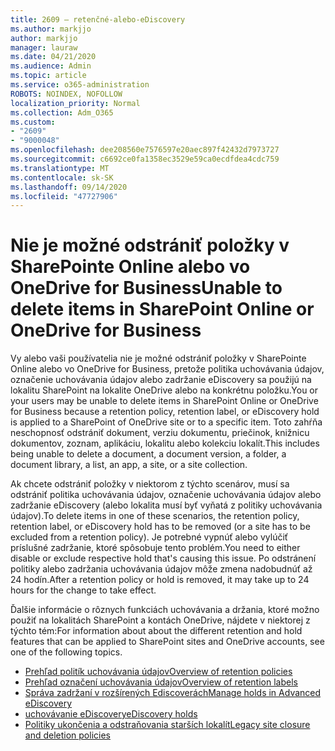 ```yaml
---
title: 2609 – retenčné-alebo-eDiscovery
ms.author: markjjo
author: markjjo
manager: lauraw
ms.date: 04/21/2020
ms.audience: Admin
ms.topic: article
ms.service: o365-administration
ROBOTS: NOINDEX, NOFOLLOW
localization_priority: Normal
ms.collection: Adm_O365
ms.custom:
- "2609"
- "9000048"
ms.openlocfilehash: dee208560e7576597e20aec897f42432d7973727
ms.sourcegitcommit: c6692ce0fa1358ec3529e59ca0ecdfdea4cdc759
ms.translationtype: MT
ms.contentlocale: sk-SK
ms.lasthandoff: 09/14/2020
ms.locfileid: "47727906"
---
```

# <a name="unable-to-delete-items-in-sharepoint-online-or-onedrive-for-business"></a><span data-ttu-id="dd4c8-102">Nie je možné odstrániť položky v SharePointe Online alebo vo OneDrive for Business</span><span class="sxs-lookup"><span data-stu-id="dd4c8-102">Unable to delete items in SharePoint Online or OneDrive for Business</span></span>

<span data-ttu-id="dd4c8-103">Vy alebo vaši používatelia nie je možné odstrániť položky v SharePointe Online alebo vo OneDrive for Business, pretože politika uchovávania údajov, označenie uchovávania údajov alebo zadržanie eDiscovery sa použijú na lokalitu SharePoint na lokalite OneDrive alebo na konkrétnu položku.</span><span class="sxs-lookup"><span data-stu-id="dd4c8-103">You or your users may be unable to delete items in SharePoint Online or OneDrive for Business because a retention policy, retention label, or eDiscovery hold is applied to a SharePoint of OneDrive site or to a specific item.</span></span> <span data-ttu-id="dd4c8-104">Toto zahŕňa neschopnosť odstrániť dokument, verziu dokumentu, priečinok, knižnicu dokumentov, zoznam, aplikáciu, lokalitu alebo kolekciu lokalít.</span><span class="sxs-lookup"><span data-stu-id="dd4c8-104">This includes being unable to delete a document, a document version, a folder, a document library, a list, an app, a site, or a site collection.</span></span> 

<span data-ttu-id="dd4c8-105">Ak chcete odstrániť položky v niektorom z týchto scenárov, musí sa odstrániť politika uchovávania údajov, označenie uchovávania údajov alebo zadržanie eDiscovery (alebo lokalita musí byť vyňatá z politiky uchovávania údajov).</span><span class="sxs-lookup"><span data-stu-id="dd4c8-105">To delete items in one of these scenarios, the retention policy, retention label, or eDiscovery hold has to be removed (or a site has to be excluded from a retention policy).</span></span> <span data-ttu-id="dd4c8-106">Je potrebné vypnúť alebo vylúčiť príslušné zadržanie, ktoré spôsobuje tento problém.</span><span class="sxs-lookup"><span data-stu-id="dd4c8-106">You need to either disable or exclude respective hold that's causing this issue.</span></span> <span data-ttu-id="dd4c8-107">Po odstránení politiky alebo zadržania uchovávania údajov môže zmena nadobudnúť až 24 hodín.</span><span class="sxs-lookup"><span data-stu-id="dd4c8-107">After a retention policy or hold is removed, it may take up to 24 hours for the change to take effect.</span></span> 

<span data-ttu-id="dd4c8-108">Ďalšie informácie o rôznych funkciách uchovávania a držania, ktoré možno použiť na lokalitách SharePoint a kontách OneDrive, nájdete v niektorej z týchto tém:</span><span class="sxs-lookup"><span data-stu-id="dd4c8-108">For information about about the different retention and hold features that can be applied to SharePoint sites and OneDrive accounts, see one of the following topics.</span></span>

- [<span data-ttu-id="dd4c8-109">Prehľad politík uchovávania údajov</span><span class="sxs-lookup"><span data-stu-id="dd4c8-109">Overview of retention policies</span></span>](https://docs.microsoft.com/microsoft-365/compliance/retention-policies)
- [<span data-ttu-id="dd4c8-110">Prehľad označení uchovávania údajov</span><span class="sxs-lookup"><span data-stu-id="dd4c8-110">Overview of retention labels</span></span>](https://docs.microsoft.com/microsoft-365/compliance/labels)
- [<span data-ttu-id="dd4c8-111">Správa zadržaní v rozšírených Ediscoverách</span><span class="sxs-lookup"><span data-stu-id="dd4c8-111">Manage holds in Advanced eDiscovery</span></span>](https://docs.microsoft.com/microsoft-365/compliance/managing-holds)
- [<span data-ttu-id="dd4c8-112">uchovávanie eDiscovery</span><span class="sxs-lookup"><span data-stu-id="dd4c8-112">eDiscovery holds</span></span>](https://docs.microsoft.com/microsoft-365/compliance/ediscovery-cases#step-4-place-content-locations-on-hold)
- [<span data-ttu-id="dd4c8-113">Politiky ukončenia a odstraňovania starších lokalít</span><span class="sxs-lookup"><span data-stu-id="dd4c8-113">Legacy site closure and deletion policies</span></span>](https://support.office.com/article/Use-policies-for-site-closure-and-deletion-A8280D82-27FD-48C5-9ADF-8A5431208BA5)